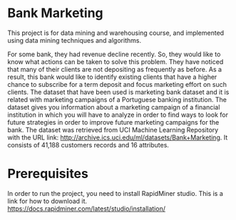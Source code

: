 # Bank Marketing
This project is for data mining and warehousing course, and implemented using data mining techniques and algorithms.

For some bank, they had revenue decline recently. So, they would like to know what actions can be taken to solve this problem.
They have noticed that many of their clients are not depositing as frequently as before.
As a result, this bank would like to identify existing clients that have a higher chance to subscribe for a term deposit and focus marketing effort on such clients.
The dataset that have been used is marketing bank dataset and it is related with marketing
campaigns of a Portuguese banking institution. The dataset gives you information about a
marketing campaign of a financial institution in which you will have to analyze in order to find
ways to look for future strategies in order to improve future marketing campaigns for the bank. The
dataset was retrieved from UCI Machine Learning Repository with the URL link:
http://archive.ics.uci.edu/ml/datasets/Bank+Marketing. It consists of 41,188 customers records and
16 attributes.

# Prerequisites
In order to run the project, you need to install RapidMiner studio. 
This is a link for how to download it.    https://docs.rapidminer.com/latest/studio/installation/
